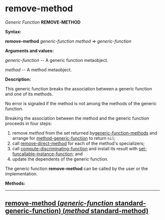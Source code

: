 remove-method
=============

*Generic Function* **REMOVE-METHOD**

**Syntax:**

**remove-method** *generic-function* *method* => *generic-function*

**Arguments and values:**

*generic-function* -- A generic function metaobject.

*method* -- A method metaobject.

**Description:**

This generic function breaks the association between a generic function and one of its methods.

No error is signaled if the method is not among the methods of the generic function.

Breaking the association between the method and the generic function proceeds in four steps:

1.  remove *method* from the set returned by[generic-function-methods](generic-function-methods.md) and arrange for [method-generic-function](method-generic-function.md) to return `nil`;
2.  call [remove-direct-method](remove-direct-method.md) for each of the method's specializers;
3.  call [compute-discriminating-function](compute-discriminating-function.md) and install its result with [set-funcallable-instance-function](set-funcallable-instance-function.md); and
4.  update the dependents of the generic function.

The generic function **remove-method** can be called by the user or the implementation.

**Methods:**

  -----------------------------------------------------------------------------------------------------------------------------------------------------------
  [**remove-method** (*generic-function* standard-generic-function) (*method* standard-method)](remove-method-standard-generic-function-standard-method.md)
  -----------------------------------------------------------------------------------------------------------------------------------------------------------


